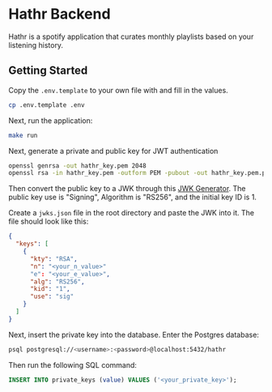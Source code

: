 # Hathr Backend

Hathr is a spotify application that curates monthly playlists based on your listening history.

## Getting Started

Copy the `.env.template` to your own file with and fill in the values.

```sh
cp .env.template .env
```

Next, run the application:

```sh
make run
```

Next, generate a private and public key for JWT authentication

```sh
openssl genrsa -out hathr_key.pem 2048
openssl rsa -in hathr_key.pem -outform PEM -pubout -out hathr_key.pem.pub
```

Then convert the public key to a JWK through this [JWK Generator](https://russelldavies.github.io/jwk-creator/). The public key use is "Signing", Algorithm is "RS256", and the initial key ID is 1.

Create a `jwks.json` file in the root directory and paste the JWK into it. The file should look like this:

```json
{
  "keys": [
    {
      "kty": "RSA",
      "n": "<your_n_value>"
      "e": "<your_e_value>",
      "alg": "RS256",
      "kid": "1",
      "use": "sig"
    }
  ]
}
```

Next, insert the private key into the database. Enter the Postgres database:

```sh
psql postgresql://<username>:<password>@localhost:5432/hathr
```

Then run the following SQL command:

```sql
INSERT INTO private_keys (value) VALUES ('<your_private_key>');
```
